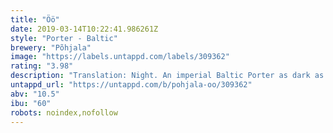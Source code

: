 ```yaml
---
title: "Öö"
date: 2019-03-14T10:22:41.986261Z
style: "Porter - Baltic"
brewery: "Põhjala"
image: "https://labels.untappd.com/labels/309362"
rating: "3.98"
description: "Translation: Night. An imperial Baltic Porter as dark as the Estonian winter nights. Strong enough to keep you warm through the cold evenings."
untappd_url: "https://untappd.com/b/pohjala-oo/309362"
abv: "10.5"
ibu: "60"
robots: noindex,nofollow
---
```

